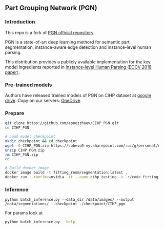 ## Part Grouping Network (PGN)

### Introduction

This repo is a fork of [PGN official repository](https://github.com/Engineering-Course/CIHP_PGN.git)

PGN is a state-of-art deep learning methord for semantic part segmentation, instance-aware edge detection and instance-level human parsing.

This distribution provides a publicly available implementation for the key model ingredients reported in [Instance-level Human Parsing (ECCV 2018 paper)](http://openaccess.thecvf.com/content_ECCV_2018/papers/Ke_Gong_Instance-level_Human_Parsing_ECCV_2018_paper.pdf).

### Pre-trained models

Authors have released trained models of PGN on CIHP dataset at [google drive](https://drive.google.com/open?id=1Mqpse5Gen4V4403wFEpv3w3JAsWw2uhk).
Copy on our servers: [OneDrive](https://cohevo9-my.sharepoint.com/:u:/g/personal/m68714_vip365s_com/EazRtwf3IvlPiDaIEB5LMi8BW0LYXGbvZxQFIzW0gtlKkw?e=owYnzN).

### Prepare
```bash
git clone https://github.com/apoezzhaev/CIHP_PGN.git
cd CIHP_PGN

# Load model checkpoint
mkdir checkpoint && cd checkpoint
wget -O CIHP_PGN.zip https://cohevo9-my.sharepoint.com/:u:/g/personal/m68714_vip365s_com/EazRtwf3IvlPiDaIEB5LMi8BW0LYXGbvZxQFIzW0gtlKkw?donwload=1
unzip CIHP_PGN.zip
rm CIHP_PGN.zip
cd ..

# Build docker image
docker image build -t fitting_room/segmentation:latest .
docker run --runtime=nvidia -it --name cihp_testing -v .:/code fitting_room/segmentation:test /bin/bash
```

### Inference
```
python batch_inference.py --data_dir /data/images/ --output /data/segmentations/ --checkpoint ./checkpoint/CIHP_pgn
```
For params look at 
```bash
python batch_inference.py --help
```


